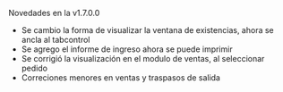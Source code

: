 Novedades en la v1.7.0.0
* Se cambio la forma de visualizar la ventana de existencias, ahora se ancla al tabcontrol
* Se agrego el informe de ingreso ahora se puede imprimir
* Se corrigió la visualización en el modulo de ventas, al seleccionar pedido
* Correciones menores en ventas y traspasos de salida
  

